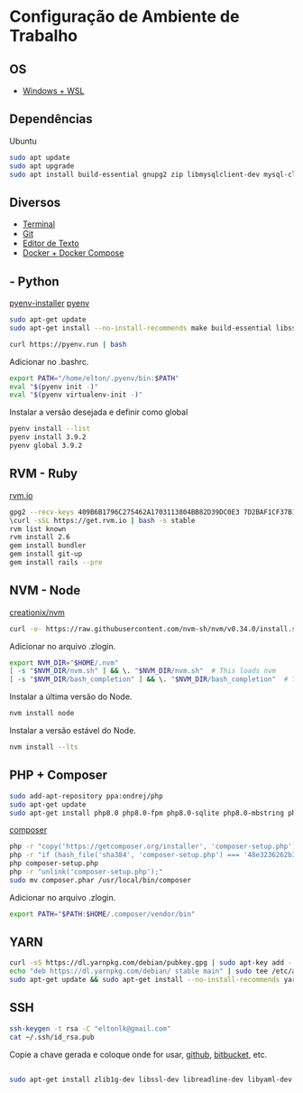 # Configuração de Ambiente de Trabalho

## OS

- [Windows + WSL](WSL.md)

## Dependências

Ubuntu

```sh
sudo apt update
sudo apt upgrade
sudo apt install build-essential gnupg2 zip libmysqlclient-dev mysql-client libpq-dev postgresql-client
```

## Diversos

- [Terminal](Terminal.md)
- [Git](Git.md)
- [Editor de Texto](Editor.md)
- [Docker + Docker Compose](Docker.md)

## - Python

[pyenv-installer](https://github.com/pyenv/pyenv-installer)
[pyenv](https://github.com/pyenv/pyenv)


```sh
sudo apt-get update
sudo apt-get install --no-install-recommends make build-essential libssl-dev zlib1g-dev libbz2-dev libreadline-dev libsqlite3-dev wget curl llvm libncurses5-dev xz-utils tk-dev libxml2-dev libxmlsec1-dev libffi-dev liblzma-dev

curl https://pyenv.run | bash
```

Adicionar no .bashrc.

```sh
export PATH="/home/elton/.pyenv/bin:$PATH"
eval "$(pyenv init -)"
eval "$(pyenv virtualenv-init -)"
```

Instalar a versão desejada e definir como global

```sh
pyenv install --list
pyenv install 3.9.2
pyenv global 3.9.2
```

## RVM - Ruby

[rvm.io](https://rvm.io/)

```sh
gpg2 --recv-keys 409B6B1796C275462A1703113804BB82D39DC0E3 7D2BAF1CF37B13E2069D6956105BD0E739499BDB
\curl -sSL https://get.rvm.io | bash -s stable
rvm list known
rvm install 2.6
gem install bundler
gem install git-up
gem install rails --pre
```

## NVM - Node

[creationix/nvm](https://github.com/creationix/nvm)

```sh
curl -o- https://raw.githubusercontent.com/nvm-sh/nvm/v0.34.0/install.sh | bash
```

Adicionar no arquivo .zlogin.

```sh
export NVM_DIR="$HOME/.nvm"
[ -s "$NVM_DIR/nvm.sh" ] && \. "$NVM_DIR/nvm.sh"  # This loads nvm
[ -s "$NVM_DIR/bash_completion" ] && \. "$NVM_DIR/bash_completion"  # This loads nvm bash_completion
```

Instalar a última versão do Node.

```sh
nvm install node
```

Instalar a versão estável do Node.

```sh
nvm install --lts
```

## PHP + Composer

```sh
sudo add-apt-repository ppa:ondrej/php
sudo apt-get update
sudo apt-get install php8.0 php8.0-fpm php8.0-sqlite php8.0-mbstring php8.0-curl php8.0-xml php8.0-zip 
```

[composer](https://getcomposer.org/download/)

```sh
php -r "copy('https://getcomposer.org/installer', 'composer-setup.php');"
php -r "if (hash_file('sha384', 'composer-setup.php') === '48e3236262b34d30969dca3c37281b3b4bbe3221bda826ac6a9a62d6444cdb0dcd0615698a5cbe587c3f0fe57a54d8f5') { echo 'Installer verified'; } else { echo 'Installer corrupt'; unlink('composer-setup.php'); } echo PHP_EOL;"
php composer-setup.php
php -r "unlink('composer-setup.php');"
sudo mv composer.phar /usr/local/bin/composer
```

Adicionar no arquivo .zlogin.

```sh
export PATH="$PATH:$HOME/.composer/vendor/bin"
```

## YARN

```sh
curl -sS https://dl.yarnpkg.com/debian/pubkey.gpg | sudo apt-key add -
echo "deb https://dl.yarnpkg.com/debian/ stable main" | sudo tee /etc/apt/sources.list.d/yarn.list
sudo apt-get update && sudo apt-get install --no-install-recommends yarn
```

## SSH

```sh
ssh-keygen -t rsa -C "eltonlk@gmail.com"
cat ~/.ssh/id_rsa.pub
```

Copie a chave gerada e coloque onde for usar, [github](http://github.com/), [bitbucket](http://bitbucket.com/), etc.

##

```sh
sudo apt-get install zlib1g-dev libssl-dev libreadline-dev libyaml-dev libsqlite3-dev sqlite3 libxml2-dev libxslt1-dev libcurl4-openssl-dev libffi-dev libgdbm-dev libncurses5-dev automake libtool bison libffi-dev python-software-properties libmysqlclient-dev
```
